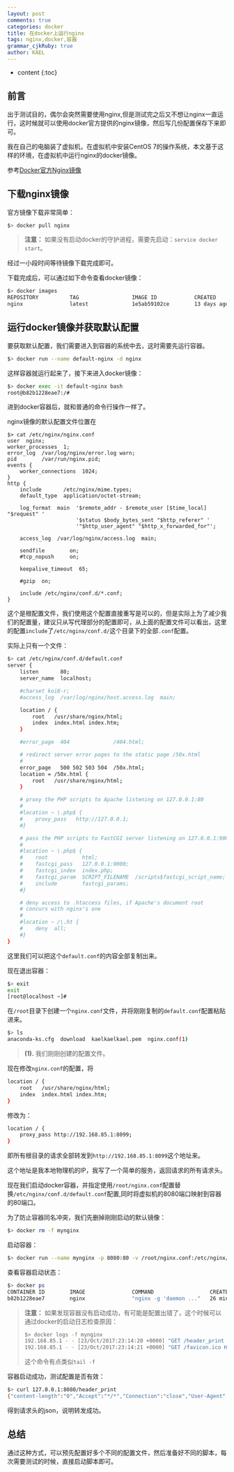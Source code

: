 ```yaml
---
layout: post
comments: true
categories: docker
title: 在docker上运行nginx
tags: nginx,docker,容器
grammar_cjkRuby: true
author: KAEL
---
```


* content
{:toc}

## 前言

出于测试目的，偶尔会突然需要使用nginx,但是测试完之后又不想让nginx一直运行，这时候就可以使用docker官方提供的nginx镜像，然后写几份配置保存下来即可。

我在自己的电脑装了虚拟机，在虚拟机中安装CentOS 7的操作系统，本文基于这样的环境，在虚拟机中运行nginx的docker镜像。

参考[Docker官方Nginx镜像](https://hub.docker.com/_/nginx/)

## 下载nginx镜像

官方镜像下载非常简单：

```bash
$> docker pull nginx
```

> **注意：** 如果没有启动docker的守护进程，需要先启动：`service docker start`。

经过一小段时间等待镜像下载完成即可。

下载完成后，可以通过如下命令查看docker镜像：

```bash
$> docker images
REPOSITORY          TAG                 IMAGE ID            CREATED             SIZE
nginx               latest              1e5ab59102ce        13 days ago         108 MB
```

## 运行docker镜像并获取默认配置

要获取默认配置，我们需要进入到容器的系统中去，这时需要先运行容器。

```bash
$> docker run --name default-nginx -d nginx
```

这样容器就运行起来了，接下来进入docker镜像：

```bash
$> docker exec -it default-nginx bash
root@b82b1228eae7:/#
```

进到docker容器后，就和普通的命令行操作一样了。

nginx镜像的默认配置文件位置在

```
$> cat /etc/nginx/nginx.conf
user  nginx;
worker_processes  1;
error_log  /var/log/nginx/error.log warn;
pid        /var/run/nginx.pid;
events {
    worker_connections  1024;
}
http {
    include       /etc/nginx/mime.types;
    default_type  application/octet-stream;

    log_format  main  '$remote_addr - $remote_user [$time_local] "$request" '
                      '$status $body_bytes_sent "$http_referer" '
                      '"$http_user_agent" "$http_x_forwarded_for"';

    access_log  /var/log/nginx/access.log  main;

    sendfile        on;
    #tcp_nopush     on;

    keepalive_timeout  65;

    #gzip  on;

    include /etc/nginx/conf.d/*.conf;
}
```

这个是根配置文件，我们使用这个配置直接重写是可以的，但是实际上为了减少我们的配置量，建议只从写代理部分的配置即可，从上面的配置文件可以看出，这里的配置`include`了`/etc/nginx/conf.d/`这个目录下的全部`.conf`配置。

实际上只有一个文件：

```bash
$> cat /etc/nginx/conf.d/default.conf
server {
    listen       80;
    server_name  localhost;

    #charset koi8-r;
    #access_log  /var/log/nginx/host.access.log  main;

    location / {
        root   /usr/share/nginx/html;
        index  index.html index.htm;
    }

    #error_page  404              /404.html;

    # redirect server error pages to the static page /50x.html
    #
    error_page   500 502 503 504  /50x.html;
    location = /50x.html {
        root   /usr/share/nginx/html;
    }

    # proxy the PHP scripts to Apache listening on 127.0.0.1:80
    #
    #location ~ \.php$ {
    #    proxy_pass   http://127.0.0.1;
    #}

    # pass the PHP scripts to FastCGI server listening on 127.0.0.1:9000
    #
    #location ~ \.php$ {
    #    root           html;
    #    fastcgi_pass   127.0.0.1:9000;
    #    fastcgi_index  index.php;
    #    fastcgi_param  SCRIPT_FILENAME  /scripts$fastcgi_script_name;
    #    include        fastcgi_params;
    #}

    # deny access to .htaccess files, if Apache's document root
    # concurs with nginx's one
    #
    #location ~ /\.ht {
    #    deny  all;
    #}
}
```

这里我们可以把这个`default.conf`的内容全部复制出来。

现在退出容器：

```bash
$> exit
exit
[root@localhost ~]# 
```

在`/root`目录下创建一个`nginx.conf`文件，并将刚刚复制的`default.conf`配置粘贴进来。

```bash
$> ls
anaconda-ks.cfg  download  kaelkaelkael.pem  nginx.conf(1)
```

> **(1).** 我们刚刚创建的配置文件。

现在修改`nginx.conf`的配置，将

```bash
location / {
    root   /usr/share/nginx/html;
    index  index.html index.htm;
}
```

修改为：

```bash
location / {
    proxy_pass http://192.168.85.1:8099;
}
```

即所有根目录的请求全部转发到`http://192.168.85.1:8099`这个地址来。

这个地址是我本地物理机的IP，我写了一个简单的服务，返回请求的所有请求头。

现在我们启动docker容器，并指定使用`/root/nginx.conf`配置替换`/etc/nginx/conf.d/default.conf`配置,同时将虚拟机的8080端口映射到容器的80端口。

为了防止容器同名冲突，我们先删掉刚刚启动的默认镜像：

```bash
$> docker rm -f mynginx
```

启动容器：

```bash
$> docker run --name mynginx -p 8080:80 -v /root/nginx.conf:/etc/nginx/conf.d/default.conf -d nginx
```

查看容器启动状态：

```bash
$> docker ps
CONTAINER ID        IMAGE               COMMAND                  CREATED             STATUS              PORTS                  NAMES
b82b1228eae7        nginx               "nginx -g 'daemon ..."   26 minutes ago      Up 26 minutes       0.0.0.0:8080->80/tcp   mynginx
```

> **注意：** 如果发现容器没有启动成功，有可能是配置出错了，这个时候可以通过docker的启动日志检查原因：
>
> ```bash
> $> docker logs -f mynginx
> 192.168.85.1 - - [23/Oct/2017:23:14:20 +0000] "GET /header_print HTTP/1.1" 200 467 "-" "Mozilla/5.0 (Windows NT 10.0; Win64; x64) AppleWebKit/537.36 (KHTML, like Gecko) Chrome/61.0.3163.100 Safari/537.36" "-"
> 192.168.85.1 - - [23/Oct/2017:23:14:21 +0000] "GET /favicon.ico HTTP/1.1" 404 0 "http://192.168.85.132:8080/header_print" "Mozilla/5.0 (Windows NT 10.0; Win64; x64) AppleWebKit/537.36 (KHTML, like Gecko) Chrome/61.0.3163.100 Safari/537.36" "-"
> ```
>
> 这个命令有点类似`tail -f`

容器启动成功，测试配置是否有效：

```bash
$> curl 127.0.0.1:8080/header_print
{"content-length":"0","Accept":"*/*","Connection":"close","User-Agent":"curl/7.29.0","Host":"192.168.85.1:8099"}
```

得到请求头的json，说明转发成功。

## 总结

通过这种方式，可以预先配置好多个不同的配置文件，然后准备好不同的脚本，每次需要测试的时候，直接启动脚本即可。